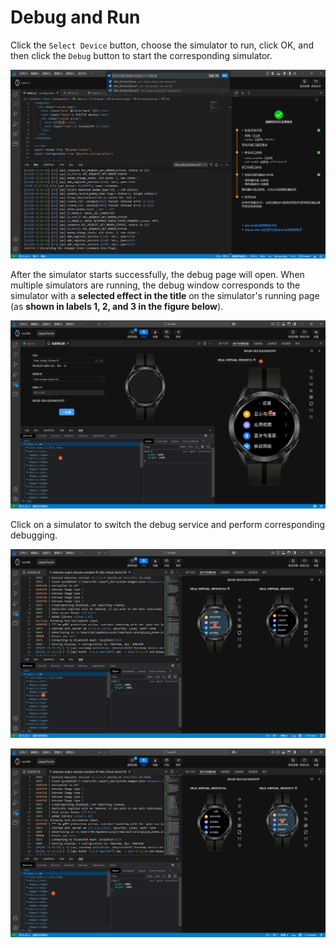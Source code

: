 <!-- 源地址: https://iot.mi.com/vela/quickapp/en/tools/debug/debug.html -->

# Debug and Run

Click the `Select Device` button, choose the simulator to run, click OK, and then click the `Debug` button to start the corresponding simulator.

![alt text](../../images/ide-debug-1.png)

After the simulator starts successfully, the debug page will open. When multiple simulators are running, the debug window corresponds to the simulator with a **selected effect in the title** on the simulator's running page (as **shown in labels 1, 2, and 3 in the figure below**).

![alt text](../../images/ide-debug-2.png)

Click on a simulator to switch the debug service and perform corresponding debugging.

![alt text](../../images/ide-debug-3.png)

![alt text](../../images/ide-debug-4.png)
